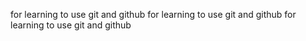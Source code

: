 for learning to use git and github
for learning to use git and github
for learning to use git and github
